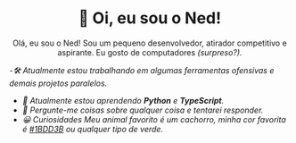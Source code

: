 <h1 align="center">👋 Oi, eu sou o Ned!</h1>

<p align="center">Olá, eu sou o Ned! Sou um pequeno desenvolvedor, atirador competitivo e aspirante. Eu gosto de computadores <i>(surpreso?).

-🛠️ Atualmente estou trabalhando em algumas ferramentas ofensivas e demais projetos paralelos.
- 🌱 Atualmente estou aprendendo **Python** e **TypeScript**.
- 💭 Pergunte-me coisas sobre qualquer coisa e tentarei responder.
- 😀 Curiosidades Meu animal favorito é um cachorro, minha cor favorita é [#1BDD3B](https://www.color-hex.com/color/1bdd3b) ou qualquer tipo de verde.





